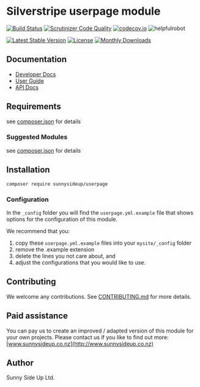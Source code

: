 # Silverstripe userpage module
[![Build Status](https://travis-ci.org/sunnysideup/silverstripe-userpage.svg?branch=master)](https://travis-ci.org/sunnysideup/silverstripe-userpage)
[![Scrutinizer Code Quality](https://scrutinizer-ci.com/g/sunnysideup/silverstripe-userpage/badges/quality-score.png?b=master)](https://scrutinizer-ci.com/g/sunnysideup/silverstripe-userpage/?branch=master)
[![codecov.io](https://codecov.io/github/sunnysideup/silverstripe-userpage/coverage.svg?branch=master)](https://codecov.io/github/sunnysideup/silverstripe-userpage?branch=master)
![helpfulrobot](https://helpfulrobot.io/sunnysideup/userpage/badge)

[![Latest Stable Version](https://poser.pugx.org/sunnysideup/userpage/version)](https://packagist.org/packages/sunnysideup/userpage)
[![License](https://poser.pugx.org/sunnysideup/userpage/license)](https://packagist.org/packages/sunnysideup/userpage)
[![Monthly Downloads](https://poser.pugx.org/sunnysideup/userpage/d/monthly)](https://packagist.org/packages/sunnysideup/userpage)


## Documentation



 * [Developer Docs](docs/en/INDEX.md)
 * [User Guide](docs/en/userguide.md)
 * [API Docs](http://docs.ssmods.com/sunnysideup/userpage)

## Requirements



see [composer.json](composer.json) for details

### Suggested Modules



see [composer.json](composer.json) for details


## Installation


```
composer require sunnysideup/userpage
```

### Configuration



In the `_config` folder you will find the `userpage.yml.example`
file that shows options for the configuration of this module.

We recommend that you:

  1. copy these `userpage.yml.example` files into your
`mysite/_config` folder
  2. remove the .example extension
  3. delete the lines you not care about, and
  4. adjust the configurations that you would like to use.


## Contributing



We welcome any contributions. See [CONTRIBUTING.md](CONTRIBUTING.md) for more details.

## Paid assistance



You can pay us to create an improved / adapted version of this module for your own projects.  Please contact us if you like to find out more: [www.sunnysideup.co.nz](http://www.sunnysideup.co.nz)

## Author



Sunny Side Up Ltd.
